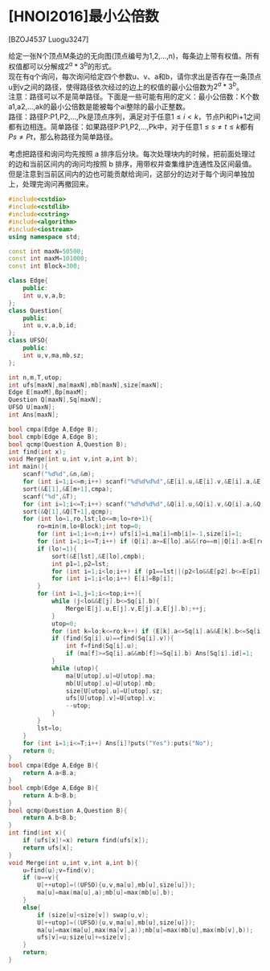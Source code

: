 # [HNOI2016]最小公倍数
[BZOJ4537 Luogu3247]

给定一张N个顶点M条边的无向图(顶点编号为1,2,...,n)，每条边上带有权值。所有权值都可以分解成$2 ^ a * 3 ^ b$的形式。  
现在有q个询问，每次询问给定四个参数u、v、a和b，请你求出是否存在一条顶点u到v之间的路径，使得路径依次经过的边上的权值的最小公倍数为$2 ^ a * 3 ^ b$。  
注意：路径可以不是简单路径。下面是一些可能有用的定义：最小公倍数：K个数a1,a2,...,ak的最小公倍数是能被每个ai整除的最小正整数。  
路径：路径P:P1,P2,...,Pk是顶点序列，满足对于任意$1 \le i<k$，节点Pi和Pi+1之间都有边相连。简单路径：如果路径P:P1,P2,...,Pk中，对于任意$1\le s\ne t\le k$都有$Ps\ne Pt$，那么称路径为简单路径。

考虑把路径和询问均先按照 a 排序后分块。每次处理块内的时候，把前面处理过的边和当前区间内的询问均按照 b 排序，用带权并查集维护连通性及区间最值。但是注意到当前区间内的边也可能贡献给询问，这部分的边对于每个询问单独加上，处理完询问再撤回来。

```cpp
#include<cstdio>
#include<cstdlib>
#include<cstring>
#include<algorithm>
#include<iostream>
using namespace std;

const int maxN=50500;
const int maxM=101000;
const int Block=300;

class Edge{
    public:
    int u,v,a,b;
};
class Question{
    public:
    int u,v,a,b,id;
};
class UFSO{
    public:
    int u,v,ma,mb,sz;
};

int n,m,T,utop;
int ufs[maxN],ma[maxN],mb[maxN],size[maxN];
Edge E[maxM],Bp[maxM];
Question Q[maxN],Sq[maxN];
UFSO U[maxN];
int Ans[maxN];

bool cmpa(Edge A,Edge B);
bool cmpb(Edge A,Edge B);
bool qcmp(Question A,Question B);
int find(int x);
void Merge(int u,int v,int a,int b);
int main(){
    scanf("%d%d",&n,&m);
    for (int i=1;i<=m;i++) scanf("%d%d%d%d",&E[i].u,&E[i].v,&E[i].a,&E[i].b);
    sort(&E[1],&E[m+1],cmpa);
    scanf("%d",&T);
    for (int i=1;i<=T;i++) scanf("%d%d%d%d",&Q[i].u,&Q[i].v,&Q[i].a,&Q[i].b),Q[i].id=i;
    sort(&Q[1],&Q[T+1],qcmp);
    for (int lo=1,ro,lst;lo<=m;lo=ro+1){
        ro=min(m,lo+Block);int top=0;
        for (int i=1;i<=n;i++) ufs[i]=i,ma[i]=mb[i]=-1,size[i]=1;
        for (int i=1;i<=T;i++) if (Q[i].a>=E[lo].a&&(ro==m||Q[i].a<E[ro+1].a)) Sq[++top]=Q[i];
        if (lo!=1){
            sort(&E[lst],&E[lo],cmpb);
            int p1=1,p2=lst;
            for (int i=1;i<lo;i++) if (p1==lst||(p2<lo&&E[p2].b<=E[p1].b)) Bp[i]=E[p2++];else Bp[i]=E[p1++];
            for (int i=1;i<lo;i++) E[i]=Bp[i];
        }
        for (int i=1,j=1;i<=top;i++){
            while (j<lo&&E[j].b<=Sq[i].b){
                Merge(E[j].u,E[j].v,E[j].a,E[j].b);++j;
            }
            utop=0;
            for (int k=lo;k<=ro;k++) if (E[k].a<=Sq[i].a&&E[k].b<=Sq[i].b) Merge(E[k].u,E[k].v,E[k].a,E[k].b);
            if (find(Sq[i].u)==find(Sq[i].v)){
                int f=find(Sq[i].u);
                if (ma[f]>=Sq[i].a&&mb[f]>=Sq[i].b) Ans[Sq[i].id]=1;
            }
            while (utop){
                ma[U[utop].u]=U[utop].ma;
                mb[U[utop].u]=U[utop].mb;
                size[U[utop].u]=U[utop].sz;
                ufs[U[utop].v]=U[utop].v;
                --utop;
            }
        }
        lst=lo;
    }
    for (int i=1;i<=T;i++) Ans[i]?puts("Yes"):puts("No");
    return 0;
}
bool cmpa(Edge A,Edge B){
    return A.a<B.a;
}
bool cmpb(Edge A,Edge B){
    return A.b<B.b;
}
bool qcmp(Question A,Question B){
    return A.b<B.b;
}
int find(int x){
    if (ufs[x]!=x) return find(ufs[x]);
    return ufs[x];
}
void Merge(int u,int v,int a,int b){
    u=find(u);v=find(v);
    if (u==v){
        U[++utop]=((UFSO){u,v,ma[u],mb[u],size[u]});
        ma[u]=max(ma[u],a);mb[u]=max(mb[u],b);
    }
    else{
        if (size[u]<size[v]) swap(u,v);
        U[++utop]=((UFSO){u,v,ma[u],mb[u],size[u]});
        ma[u]=max(ma[u],max(ma[v],a));mb[u]=max(mb[u],max(mb[v],b));
        ufs[v]=u;size[u]+=size[v];
    }
    return;
}
```